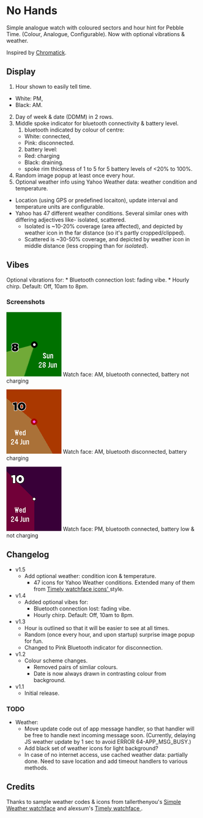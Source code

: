 No Hands
========

Simple analogue watch with coloured sectors and hour hint for Pebble Time. (Colour, Analogue, Configurable). Now with optional vibrations & weather.

Inspired by [Chromatick](http://chromatickface.tumblr.com/concept).

## Display
1. Hour shown to easily tell time.
  * White: PM,
  * Black: AM.
2. Day of week & date (DDMM) in 2 rows.
3. Middle spoke indicator for bluetooth connectivity & battery level.
   1. bluetooth indicated by colour of centre:
    * White: connected,
    * Pink: disconnected.
   2. battery level:
    * Red: charging
    * Black: draining.
    * spoke rim thickness of 1 to 5 for 5 battery levels of <20% to 100%.
4. Random image popup at least once every hour.
5. Optional weather info using Yahoo Weather data: weather condition and temperature.
 * Location (using GPS or predefined locaiton), update interval and temperature units are configurable.
 * Yahoo has 47 different weather conditions. Several similar ones with differing adjectives like- isolated, scattered.
   * Isolated is ~10-20% coverage (area affected), and depicted by weather icon in the far distance (so it's partly cropped/clipped).
   * Scattered is ~30-50% coverage, and depicted by weather icon in middle distance (less cropping than for _isolated_).

## Vibes
Optional vibrations for:
    * Bluetooth connection lost: fading vibe.
    * Hourly chirp. Default: Off, 10am to 8pm.

### Screenshots
![screenshot 1](https://raw.githubusercontent.com/sdneon/NoHands/master/store/pebble-screenshot-1-AM.png "Watch face: AM, bluetooth connected, battery not charging")
Watch face: AM, bluetooth connected, battery not charging

![screenshot 2](https://raw.githubusercontent.com/sdneon/NoHands/master/store/pebble-screenshot-2-AM,DC,charging.png "Watch face: AM, bluetooth disconnected, battery charging")
Watch face: AM, bluetooth disconnected, battery charging

![screenshot 3](https://raw.githubusercontent.com/sdneon/NoHands/master/store/pebble-screenshot-3-PM,low-batt.png "Watch face: PM, bluetooth connected, battery low & not charging")
Watch face: PM, bluetooth connected, battery low & not charging

## Changelog
* v1.5
  * Add optional weather: condition icon & temperature.
    * 47 icons for Yahoo Weather conditions. Extended many of them from [Timely watchface icons' ](https://github.com/cynorg/PebbleTimely) style.
* v1.4
  * Added optional vibes for:
    * Bluetooth connection lost: fading vibe.
    * Hourly chirp. Default: Off, 10am to 8pm.
* v1.3
  * Hour is outlined so that it will be easier to see at all times.
  * Random (once every hour, and upon startup) surprise image popup for fun.
  * Changed to Pink Bluetooth indicator for disconnection.
* v1.2
  * Colour scheme changes.
    * Removed pairs of simliar colours.
    * Date is now always drawn in contrasting colour from background.
* v1.1
  * Initial release.

### TODO
* Weather:
  * Move update code out of app message handler, so that handler will be free to handle next incoming message soon. (Currently, delaying JS weather update by 1 sec to avoid ERROR 64-APP_MSG_BUSY.)
  * Add black set of weather icons for light background?
  * In case of no internet access, use cached weather data: partially done. Need to save location and add timeout handlers to various methods.

## Credits
Thanks to sample weather codes & icons from tallerthenyou's [Simple Weather watchface](https://github.com/tallerthenyou/simplicity-with-day) and alexsum's [Timely watchface ](https://github.com/cynorg/PebbleTimely).